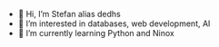 - 👋 Hi, I’m Stefan alias dedhs
- 👀 I’m interested in databases, web development, AI
- 🌱 I’m currently learning Python and Ninox


<!---
dedhs/dedhs is a ✨ special ✨ repository because its `README.md` (this file) appears on your GitHub profile.
You can click the Preview link to take a look at your changes.
--->
